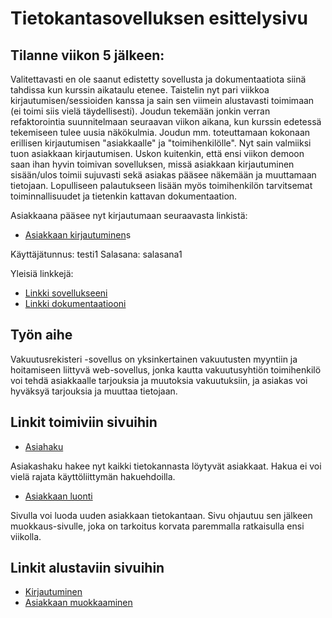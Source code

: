 # Tietokantasovelluksen esittelysivu

## Tilanne viikon 5 jälkeen:

Valitettavasti en ole saanut edistetty sovellusta ja dokumentaatiota siinä tahdissa kun kurssin aikataulu
etenee. Taistelin nyt pari viikkoa kirjautumisen/sessioiden kanssa ja sain sen viimein alustavasti toimimaan
(ei toimi siis vielä täydellisesti). Joudun tekemään jonkin verran refaktorointia suunnitelmaan seuraavan viikon
aikana, kun kurssin edetessä tekemiseen tulee uusia näkökulmia. Joudun mm. toteuttamaan kokonaan erillisen kirjautumisen
"asiakkaalle" ja "toimihenkilölle". Nyt sain valmiiksi tuon asiakkaan kirjautumisen. Uskon kuitenkin, että ensi viikon
demoon saan ihan hyvin toimivan sovelluksen, missä asiakkaan kirjautuminen sisään/ulos toimii sujuvasti sekä asiakas pääsee näkemään ja muuttamaan tietojaan. Lopulliseen palautukseen lisään myös toimihenkilön tarvitsemat toiminnallisuudet ja tietenkin kattavan dokumentaation.

Asiakkaana pääsee nyt kirjautumaan seuraavasta linkistä:
* [Asiakkaan kirjautuminen](http://vtikkala.users.cs.helsinki.fi/rekisteri/user/login)s

Käyttäjätunnus: testi1
Salasana: salasana1

Yleisiä linkkejä:

* [Linkki sovellukseeni](http://vtikkala.users.cs.helsinki.fi/rekisteri/)
* [Linkki dokumentaatiooni](https://github.com/vtikkala/Tsoha-Bootstrap/blob/master/doc/dokumentaatio.pdf)

## Työn aihe

Vakuutusrekisteri -sovellus on yksinkertainen vakuutusten myyntiin ja hoitamiseen liittyvä web-sovellus, jonka kautta
vakuutusyhtiön toimihenkilö voi tehdä asiakkaalle tarjouksia ja muutoksia vakuutuksiin, ja asiakas voi hyväksyä tarjouksia ja muuttaa tietojaan.

## Linkit toimiviin sivuihin

* [Asiahaku](http://vtikkala.users.cs.helsinki.fi/rekisteri/customer)

Asiakashaku hakee nyt kaikki tietokannasta löytyvät asiakkaat. Hakua ei voi vielä rajata käyttöliittymän hakuehdoilla.

* [Asiakkaan luonti](http://vtikkala.users.cs.helsinki.fi/rekisteri/customer/new)

Sivulla voi luoda uuden asiakkaan tietokantaan. Sivu ohjautuu sen jälkeen muokkaus-sivulle, joka on tarkoitus korvata paremmalla ratkaisulla ensi viikolla.

## Linkit alustaviin sivuihin

* [Kirjautuminen](http://vtikkala.users.cs.helsinki.fi/rekisteri/login)
* [Asiakkaan muokkaaminen](http://vtikkala.users.cs.helsinki.fi/rekisteri/customer/modify)
